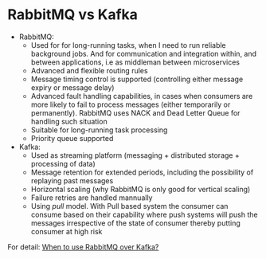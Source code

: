 # RabbitMQ vs Kafka

- RabbitMQ:
  - Used for for long-running tasks, when I need to run reliable background jobs. And for communication and integration within, and between applications, i.e as middleman between microservices
  - Advanced and flexible routing rules
  - Message timing control is supported (controlling either message expiry or message delay)
  - Advanced fault handling capabilities, in cases when consumers are more likely to fail to process messages (either temporarily or permanently). RabbitMQ uses NACK and Dead Letter Queue for handling such situation
  - Suitable for long-running task processing
  - Priority queue supported
- Kafka:
  - Used as streaming platform (messaging + distributed storage + processing of data)
  - Message retention for extended periods, including the possibility of replaying past messages
  - Horizontal scaling (why RabbitMQ is only good for vertical scaling)
  - Failure retries are handled mannually
  - Using *pull* model. With Pull based system the consumer can consume based on their capability where push systems will push the messages irrespective of the state of consumer thereby putting consumer at high risk

For detail: [When to use RabbitMQ over Kafka?](https://stackoverflow.com/questions/42151544/when-to-use-rabbitmq-over-kafka/42154452)